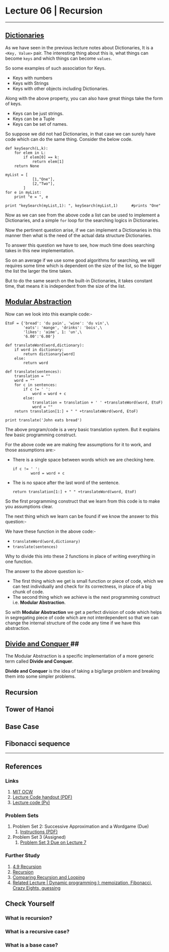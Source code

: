 # Lecture 06 |  Recursion #
---

## [Dictionaries ](https://www.youtube.com/watch?feature=player_detailpage&list=PLB2BE3D6CA77BB8F7&v=WbWb0u8bJrU#t=48) ##
As we have seen in the previous lecture notes about Dictionaries, It is a `<Key, Value>` pair. The interesting thing about this is, what things can become `keys` and which things can become `values`.

So some examples of such association for Keys.

* Keys with numbers
* Keys with Strings
* Keys with other objects including Dictionaries.

Along with the above property, you can also have great things take the form of keys.

* Keys can be just strings.
* Keys can be a Tuple
* Keys can be set of names.

So suppose we did not had Dictionaries, in that case we can surely have code which can do the same thing. Consider the below code.  

````
def keySearch(L,k):
    for elem in L:
        if elem[0] == k:
            return elem[1]
    return None

myList = [
            [1,"One"],
            [2,"Two"],
        ]
for e in myList:
    print "e = ", e

print "keySearch(myList,1): ", keySearch(myList,1)      #prints "One"
````

Now as we can see from the above code a list can be used to implement a Dictionaries, and a simple `for` loop for the searching logics in Dictionaries.

Now the pertinent question arise, if we can implement a Dictionaries in this manner then what is the need of the actual data structure Dictionaries.

To answer this question we have to see, how much time does searching takes in this new implementation.

So on an average if we use some good algorithms for searching, we will requires some time which is dependent on the size of the list, so the bigger the list the larger the time taken.

But to do the same search on the built-in Dictionaries, it takes constant time, that means it is independent from the size of the list.


## [Modular Abstraction ](https://www.youtube.com/watch?feature=player_detailpage&list=PLB2BE3D6CA77BB8F7&v=WbWb0u8bJrU#t=245) ##

Now can we look into this example code:-

````
EtoF = {'bread': 'du pain', 'wine': 'du vin',\
        'eats': 'mange', 'drinks': 'bois',\
        'likes': 'aime', 1: 'un',\
        '6.00':'6.00'}

def translateWord(word,dictionary):
    if word in dictionary:
        return dictionary[word]
    else:
        return word

def translate(sentences):
    translation = ""
    word = ""
    for c in sentences:
        if c != ' ':
            word = word + c
        else:
            translation = translation + ' ' +translateWord(word, EtoF)
            word = ""
    return translation[1:] + " " +translateWord(word, EtoF)

print translate('John eats bread')
````

The above program/code is a very basic translation system. But it explains few basic programming construct.

For the above code we are making few assumptions for it to work, and those assumptions are:-  

* There is a single space between words which we are checking here.
    ````
    if c != ' ':
            word = word + c
    ````
* The is no space after the last word of the sentence.
    ````
    return translation[1:] + " " +translateWord(word, EtoF)
    ````

So the first programming construct that we learn from this code is to make you assumptions clear.

The next thing which we learn can be found if we know the answer to this question:-

We have these function in the above code:-

* `translateWord(word,dictionary)`
* `translate(sentences)`

Why to divide this into these 2 functions in place of writing everything in one function. 

The answer to the above question is:-

* The first thing which we get is small function or piece of code, which we can test individually and check for its correctness, in place of a big chunk of code.
* The second thing which we achieve is the next programming construct i.e. **Modular Abstraction**.

So with **Modular Abstraction** we get a perfect division of code which helps in segregating piece of code which are not interdependent so that we can change the internal structure of the code any time if we have this abstraction.

## [Divide and Conquer ](https://www.youtube.com/watch?feature=player_detailpage&list=PLB2BE3D6CA77BB8F7&v=WbWb0u8bJrU#t=728)##

The Modular Abstraction is a specific implementation of a more generic term called **Divide and Conquer**.

**Divide and Conquer** is the idea of taking a big/large problem and breaking them into some simpler problems.

## Recursion ##

## Tower of Hanoi ##

## Base Case ##

## Fibonacci sequence ##


---
## References ##
### Links ###

1. [MIT OCW](http://ocw.mit.edu/courses/electrical-engineering-and-computer-science/6-00sc-introduction-to-computer-science-and-programming-spring-2011/unit-1/lecture-6-recursion/)
2. [Lecture Code handout (PDF)](http://ocw.mit.edu/courses/electrical-engineering-and-computer-science/6-00sc-introduction-to-computer-science-and-programming-spring-2011/unit-1/lecture-6-recursion/MIT6_00SCS11_lec06.pdf)
3. [Lecture code (Py)](http://ocw.mit.edu/courses/electrical-engineering-and-computer-science/6-00sc-introduction-to-computer-science-and-programming-spring-2011/unit-1/lecture-6-recursion/lec06.py)

### Problem Sets ###
1. Problem Set 2: Successive Approximation and a Wordgame (Due)
    1. [Instructions (PDF)](http://ocw.mit.edu/courses/electrical-engineering-and-computer-science/6-00sc-introduction-to-computer-science-and-programming-spring-2011/unit-1/lecture-6-recursion/MIT6_00SCS11_ps2.pdf) 
2. Problem Set 3 (Assigned)
    1. [Problem Set 3 Due on Lecture 7](http://ocw.mit.edu/courses/electrical-engineering-and-computer-science/6-00sc-introduction-to-computer-science-and-programming-spring-2011/unit-1/lecture-7-debugging)  

### Further Study ###

1. [4.9 Recursion ](http://www.greenteapress.com/thinkpython/thinkCSpy/html/chap04.html)
2. [Recursion ](http://beastie.cs.ua.edu/cs150/book/index_16.html)
3. [Comparing Recursion and Looping ](http://beastie.cs.ua.edu/cs150/book/index_17.html)
4. [Related Lecture | Dynamic programming I: memoization, Fibonacci, Crazy Eights, guessing ](http://ocw.mit.edu/courses/electrical-engineering-and-computer-science/6-006-introduction-to-algorithms-spring-2008)


## Check Yourself ##
### What is recursion? ###
### What is a recursive case? ###
### What is a base case? ###




